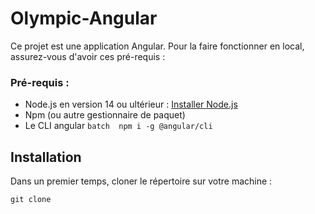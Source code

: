 # Olympic-Angular
Ce projet est une application Angular. Pour la faire fonctionner en local, assurez-vous d'avoir ces pré-requis :
### Pré-requis :
- Node.js en version 14 ou ultérieur : [Installer Node.js](https://nodejs.org/en)
- Npm (ou autre gestionnaire de paquet)
- Le CLI angular ```batch  npm i -g @angular/cli```

## Installation
Dans un premier temps, cloner le répertoire sur votre machine :
```bach
git clone 
```